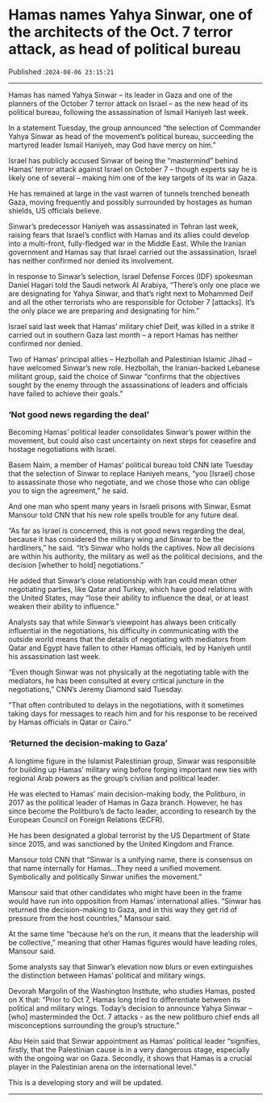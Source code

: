 # Hamas names Yahya Sinwar, one of the architects of the Oct. 7 terror attack, as head of political bureau

Published :`2024-08-06 23:15:21`

---

Hamas has named Yahya Sinwar – its leader in Gaza and one of the planners of the October 7 terror attack on Israel – as the new head of its political bureau, following the assassination of Ismail Haniyeh last week.

In a statement Tuesday, the group announced “the selection of Commander Yahya Sinwar as head of the movement’s political bureau, succeeding the martyred leader Ismail Haniyeh, may God have mercy on him.”

Israel has publicly accused Sinwar of being the “mastermind” behind Hamas’ terror attack against Israel on October 7 – though experts say he is likely one of several – making him one of the key targets of its war in Gaza.

He has remained at large in the vast warren of tunnels trenched beneath Gaza, moving frequently and possibly surrounded by hostages as human shields, US officials believe.

Sinwar’s predecessor Haniyeh was assassinated in Tehran last week, raising fears that Israel’s conflict with Hamas and its allies could develop into a multi-front, fully-fledged war in the Middle East. While the Iranian government and Hamas say that Israel carried out the assassination, Israel has neither confirmed nor denied its involvement.

In response to Sinwar’s selection, Israel Defense Forces (IDF) spokesman Daniel Hagari told the Saudi network Al Arabiya, “There’s only one place we are designating for Yahya Sinwar, and that’s right next to Mohammed Deif and all the other terrorists who are responsible for October 7 [attacks]. It’s the only place we are preparing and designating for him.”

Israel said last week that Hamas’ military chief Deif, was killed in a strike it carried out in southern Gaza last month – a report Hamas has neither confirmed nor denied.

Two of Hamas’ principal allies – Hezbollah and Palestinian Islamic Jihad – have welcomed Sinwar’s new role.  Hezbollah, the Iranian-backed Lebanese militant group, said the choice of Sinwar “confirms that the objectives sought by the enemy through the assassinations of leaders and officials have failed to achieve their goals.”

### ‘Not good news regarding the deal’

Becoming Hamas’ political leader consolidates Sinwar’s power within the movement, but could also cast uncertainty on next steps for ceasefire and hostage negotiations with Israel.

Basem Naim, a member of Hamas’ political bureau told CNN late Tuesday that the selection of Sinwar to replace Haniyeh means, “you [Israel] chose to assassinate those who negotiate, and we chose those who can oblige you to sign the agreement,” he said.

And one man who spent many years in Israeli prisons with Sinwar, Esmat Mansour told CNN that his new role spells trouble for any future deal.

“As far as Israel is concerned, this is not good news regarding the deal, because it has considered the military wing and Sinwar to be the hardliners,” he said. “It’s Sinwar who holds the captives. Now all decisions are within his authority, the military as well as the political decisions, and the decision [whether to hold] negotiations.”

He added that Sinwar’s close relationship with Iran could mean other negotiating parties, like Qatar and Turkey, which have good relations with the United States, may “lose their ability to influence the deal, or at least weaken their ability to influence.”

Analysts say that while Sinwar’s viewpoint has always been critically influential in the negotiations, his difficulty in communicating with the outside world means that the details of negotiating with mediators from Qatar and Egypt have fallen to other Hamas officials, led by Haniyeh until his assassination last week.

“Even though Sinwar was not physically at the negotiating table with the mediators, he has been consulted at every critical juncture in the negotiations,” CNN’s Jeremy Diamond said Tuesday.

“That often contributed to delays in the negotiations, with it sometimes taking days for messages to reach him and for his response to be received by Hamas officials in Qatar or Cairo.”

### ‘Returned the decision-making to Gaza’

A longtime figure in the Islamist Palestinian group, Sinwar was responsible for building up Hamas’ military wing before forging important new ties with regional Arab powers as the group’s civilian and political leader.

He was elected to Hamas’ main decision-making body, the Politburo, in 2017 as the political leader of Hamas in Gaza branch. However, he has since become the Politburo’s de facto leader, according to research by the European Council on Foreign Relations (ECFR).

He has been designated a global terrorist by the US Department of State since 2015, and was sanctioned by the United Kingdom and France.

Mansour told CNN that “Sinwar is a unifying name, there is consensus on that name internally for Hamas…They need a unified movement. Symbolically and politically Sinwar unifies the movement.”

Mansour said that other candidates who might have been in the frame would have run into opposition from Hamas’ international allies. “Sinwar has returned the decision-making to Gaza, and in this way they get rid of pressure from the host countries,” Mansour said.

At the same time “because he’s on the run, it means that the leadership will be collective,” meaning that other Hamas figures would have leading roles, Mansour said.

Some analysts say that Sinwar’s elevation now blurs or even extinguishes the distinction between Hamas’ political and military wings.

Devorah Margolin of the Washington Institute, who studies Hamas, posted on X that: “Prior to Oct 7, Hamas long tried to differentiate between its political and military wings. Today’s decision to announce Yahya Sinwar – [who] masterminded the Oct. 7 attacks - as the new politburo chief ends all misconceptions surrounding the group’s structure.”

Abu Hein said that Sinwar appointment as Hamas’ political leader “signifies, firstly, that the Palestinian cause is in a very dangerous stage, especially with the ongoing war on Gaza. Secondly, it shows that Hamas is a crucial player in the Palestinian arena on the international level.”

This is a developing story and will be updated.

---

